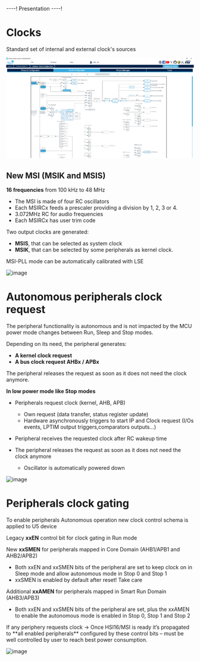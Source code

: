 ----!
Presentation
----!

# Clocks
Standard set of internal and external clock's sources

![image](./img/clock.png)

## New MSI (MSIK and MSIS)
**16 frequencies** from 100 kHz to 48 MHz

- The MSI is made of four RC oscillators
- Each MSIRCx feeds a prescaler providing a division by 1, 2, 3 or 4.
- 3.072MHz RC for audio frequencies
- Each MSIRCx has user trim code

Two output clocks are generated:

- **MSIS**, that can be selected as system clock
- **MSIK**, that can be selected by some peripherals as kernel clock. 

MSI-PLL mode can be automatically calibrated with LSE

![image](./img/msi.png)

# Autonomous peripherals clock request
The peripheral functionality is autonomous and is not impacted by the MCU power mode changes between Run, Sleep and Stop modes.

Depending on its need, the peripheral generates:

- **A kernel clock request**
- **A bus clock request AHBx / APBx**

The peripheral releases the request as soon as it does not need the clock anymore. 

**In low power mode like Stop modes**

- Peripherals request clock (kernel, AHB, APB)

  - Own request (data transfer, status register update)
  - Hardware asynchronously triggers to start IP and Clock request (I/Os events, LPTIM output triggers,comparators outputs…)


- Peripheral receives the requested clock after RC wakeup time

- The peripheral releases the request as soon as it does not need the clock anymore
  - Oscillator is automatically powered down

![image](./img/clock_request.png)

# Peripherals clock gating
To enable peripherals Autonomous operation new clock control schema is applied to U5 device

Legacy **xxEN** control bit for clock gating in Run mode

New **xxSMEN** for peripherals mapped in Core Domain (AHB1/APB1 and AHB2/APB2)

- Both xxEN and xxSMEN bits of the peripheral are set to keep clock on in Sleep mode and allow autonomous mode in Stop 0 and Stop 1
- xxSMEN is enabled by default after reset! Take care

Additional **xxAMEN** for peripherals mapped in Smart Run Domain (AHB3/APB3)

- Both xxEN and xxSMEN bits of the peripheral are set, plus the xxAMEN to enable the autonomous mode is enabled in Stop 0, Stop 1 and Stop 2

<awarning> 
If any periphery requests clock -> Once HSI16/MSI is ready it’s propagated to **all enabled peripherals** configured by these control bits – must be well controlled by user to reach best power consumption.
</awarning>
<p> </p>

![image](./img/gating.png)
